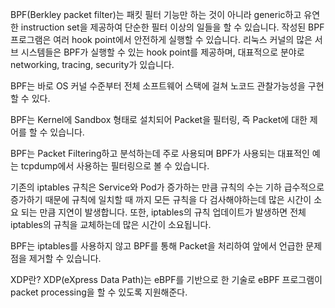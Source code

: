 BPF(Berkley packet filter)는 패킷 필터 기능만 하는 것이 아니라 generic하고 유연한 instruction set을 제공하여 단순한 필터 이상의 일들을 할 수 있습니다.
작성된 BPF 프로그램은 여러 hook point에서 안전하게 실행할 수 있습니다. 리눅스 커널의 많은 서브 시스템들은 BPF가 실행할 수 있는 hook point를 제공하며, 대표적으로 분야로 networking, tracing, security가 있습니다.

BPF는 바로 OS 커널 수준부터 전체 소프트웨어 스택에 걸쳐 노코드 관찰가능성을 구현할 수 있다.

BPF는 Kernel에 Sandbox 형태로 설치되어 Packet을 필터링, 즉 Packet에 대한 제어를 할 수 있습니다.

BPF는 Packet Filtering하고 분석하는데 주로 사용되며 BPF가 사용되는 대표적인 예는 tcpdump에서 사용하는 필터링으로 볼 수 있습니다.

기존의 iptables 규칙은 Service와 Pod가 증가하는 만큼 규칙의 수는 기하 급수적으로 증가하기 때문에 규칙에 일치할 때 까지 모든 규칙을 다 검사해야하는데 많은 시간이 소요 되는 만큼 지연이 발생합니다. 또한, iptables의 규칙 업데이트가 발생하면 전체 iptables의 규칙을 교체하는데 많은 시간이 소요됩니다.

BPF는 iptables를 사용하지 않고 BPF를 통해 Packet을 처리하여 앞에서 언급한 문제점을 제거할 수 있습니다.

XDP란?
XDP(eXpress Data Path)는 eBPF를 기반으로 한 기술로 eBPF 프로그램이 packet processing을 할 수 있도록 지원해준다.